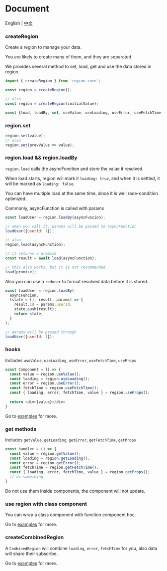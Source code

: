 # Document

English | [中文](https://github.com/regionjs/region-core/blob/master/docs/Document-zh_CN.md)

### createRegion

Create a region to manage your data.

You are likely to create many of them, and they are separated.

We provides several method to set, load, get and use the data stored in region.

```javascript
import { createRegion } from 'region-core';

const region = createRegion();

// also
const region = createRegion(initialValue);

const {load, loadBy, set, useValue, useLoading, useError, useFetchTime, useProps} = region;
```

### region.set

```javascript
region.set(value);
// also
region.set(prevValue => value);
```

### region.load && region.loadBy

`region.load` calls the asyncFunction and store the value it resolved.

When load starts, region will mark it `loading: true`, and when it is settled, it will be marked as `loading: false`.

You can have multiple load at the same time, since it is well race-condition optimized.

Commonly, asyncFunction is called with params

```javascript
const loadUser = region.loadBy(asyncFuncion);

// when you call it, params will be passed to asyncFunction
loadUser({userId: 1});

// also
region.load(asyncFunction);

// it returns a promise
const result = await load(asyncFunction);

// this also works, but it is not recommended
load(promise);
```

Also you can use a `reducer` to format resolved data before it is stored.

```javascript
const loadUser = region.loadBy(
  asyncFuncion,
  (state = [], result, params) => {
    result.id = params.userId;
    state.push(result);
    return state;
  }
);

// params will be passed through
loadUser({userId: 1});
```

### hooks

Includes `useValue`, `useLoading`, `useError`, `useFetchTime`, `useProps`

```javascript
const Component = () => {
  const value = region.useValue();
  const loading = region.useLoading();
  const error = region.useError();
  const fetchTime = region.useFetchTime();
  const { loading, error, fetchTime, value } = region.useProps();
  
  return <div>{value}</div>
}
```

Go to [examples](https://regionjs.github.io/region-core/#UseValue) for more.

### get methods

Includes `getValue`, `getLoading`, `getError`, `getFetchTime`, `getProps`

```javascript
const handler = () => {
  const value = region.getValue();
  const loading = region.getLoading();
  const error = region.getError();
  const fetchTime = region.getFetchTime();
  const { loading, error, fetchTime, value } = region.getProps();
  // do something
}
```

Do not use them inside components, the component will not update.

### use region with class component

You can wrap a class component with function component hoc.

Go to [examples](https://regionjs.github.io/region-core/#ClassComponent) for more.

### createCombinedRegion

A `CombinedRegion` will combine `loading`, `error`, `fetchTime` for you, also data will share their subscribe.

Go to [examples](https://regionjs.github.io/region-core/#CombinedError) for more.
